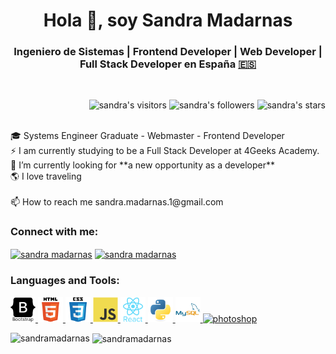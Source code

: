 <h1 align="center">Hola 👋, soy Sandra Madarnas</h1>
<h3 align="center">Ingeniero de Sistemas | Frontend Developer | Web Developer | Full Stack Developer en España <a href='https://emojitool.com/flag-for-spain'>🇪🇸</a></h3>
<br>
<!-- <p align="left"> <img src="https://komarev.com/ghpvc/?username=SandraMadarnas&color=yellow&style=flat"> </p> -->
<p align="right">
	<img alt="sandra's visitors" src="https://komarev.com/ghpvc/?username=SandraMadarnas&color=8c36db&style=flat&label=visitors" />
	<img alt="sandra's followers" src="https://img.shields.io/github/followers/SandraMadarnas?color=blueviolet" />
	<img alt="sandra's stars" src="https://img.shields.io/github/stars/SandraMadarnas?color=blueviolet" />
</p>
<br>
  <!--**SandraMadarnas/SandraMadarnas** is a ✨ _special_ ✨ repository because its `README.md` (this file) appears on your GitHub profile.
      Here are some ideas to get you started:-->
🎓 Systems Engineer Graduate - Webmaster - Frontend Developer<br>
⚡ I am currently studying to be a Full Stack Developer at 4Geeks Academy.<br>
🌱 I’m currently looking for **a new opportunity as a developer**<br>
🌎 I love traveling<br>
<br>
📫 How to reach me sandra.madarnas.1@gmail.com

<h3 align="left">Connect with me:</h3>
<p align="left">
  <a href="https://www.linkedin.com/in/sandra-madarnas/" target="blank"><img align="center" src="https://raw.githubusercontent.com/rahuldkjain/github-profile-readme-generator/master/src/images/icons/Social/linked-in-alt.svg" alt="sandra madarnas" height="30" width="40" /></a>
  <a href="https://www.instagram.com/sandrascorpiona/" target="blank"><img align="center" src="https://raw.githubusercontent.com/rahuldkjain/github-profile-readme-generator/master/src/images/icons/Social/instagram.svg" alt="sandra madarnas" height="30" width="40" /></a>
  </p>

<h3 align="left">Languages and Tools:</h3>
<p align="left"> 
  <a href="https://getbootstrap.com" target="_blank"> <img src="https://raw.githubusercontent.com/devicons/devicon/master/icons/bootstrap/bootstrap-plain-wordmark.svg" alt="bootstrap" width="40" height="40"/> </a> 
  <a href="https://www.w3.org/html/" target="_blank"> <img src="https://raw.githubusercontent.com/devicons/devicon/master/icons/html5/html5-original-wordmark.svg" alt="html5" width="40" height="40"/> </a> 
  <a href="https://www.w3schools.com/css/" target="_blank"> <img src="https://raw.githubusercontent.com/devicons/devicon/master/icons/css3/css3-original-wordmark.svg" alt="css3" width="40" height="40"/> </a> 
  <a href="https://developer.mozilla.org/en-US/docs/Web/JavaScript" target="_blank"> <img src="https://raw.githubusercontent.com/devicons/devicon/master/icons/javascript/javascript-original.svg" alt="javascript" width="40" height="40"/> </a>
  <a href="https://reactjs.org/" target="_blank"> <img src="https://raw.githubusercontent.com/devicons/devicon/master/icons/react/react-original-wordmark.svg" alt="react" width="40" height="40"/> </a>
  <a href="https://www.python.org" target="_blank"> <img src="https://raw.githubusercontent.com/devicons/devicon/master/icons/python/python-original.svg" alt="python" width="40" height="40"/> </a>
  <a href="https://www.mysql.com/" target="_blank"> <img src="https://raw.githubusercontent.com/devicons/devicon/master/icons/mysql/mysql-original-wordmark.svg" alt="mysql" width="40" height="40"/> </a>
  <a href="https://www.photoshop.com/en" target="_blank"> <img src="https://cdn.freelogovectors.net/wp-content/uploads/2021/09/adobe-photoshop-logo-freelogovectors.net_.png" alt="photoshop" width="40" height="40"/> </a> 
</p>

<p> <img align="left" src="https://github-readme-stats.vercel.app/api/top-langs?username=sandramadarnas&show_icons=true&locale=en&layout=compact" alt="sandramadarnas" /> </p>

<p>&nbsp;<img align="center" src="https://github-readme-stats.vercel.app/api?username=sandramadarnas&show_icons=true&locale=en" alt="sandramadarnas" /> </p>
